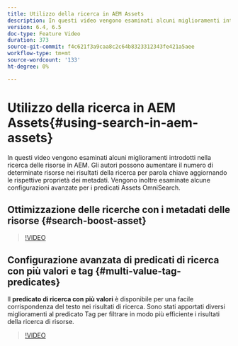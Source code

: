 ```yaml
---
title: Utilizzo della ricerca in AEM Assets
description: In questi video vengono esaminati alcuni miglioramenti introdotti nella ricerca delle risorse in AEM. Gli autori possono aumentare il numero di determinate risorse nei risultati della ricerca per parola chiave aggiornando le rispettive proprietà dei metadati. Vengono inoltre esaminate alcune configurazioni avanzate per i predicati Assets OmniSearch.
version: 6.4, 6.5
doc-type: Feature Video
duration: 373
source-git-commit: f4c621f3a9caa8c2c64b8323312343fe421a5aee
workflow-type: tm+mt
source-wordcount: '133'
ht-degree: 0%

---
```



# Utilizzo della ricerca in AEM Assets{#using-search-in-aem-assets}

In questi video vengono esaminati alcuni miglioramenti introdotti nella ricerca delle risorse in AEM. Gli autori possono aumentare il numero di determinate risorse nei risultati della ricerca per parola chiave aggiornando le rispettive proprietà dei metadati. Vengono inoltre esaminate alcune configurazioni avanzate per i predicati Assets OmniSearch.

## Ottimizzazione delle ricerche con i metadati delle risorse {#search-boost-asset}

>[!VIDEO](https://video.tv.adobe.com/v/16766?quality=12&learn=on)

## Configurazione avanzata di predicati di ricerca con più valori e tag {#multi-value-tag-predicates}

Il **predicato di ricerca con più valori** è disponibile per una facile corrispondenza del testo nei risultati di ricerca. Sono stati apportati diversi miglioramenti al predicato Tag per filtrare in modo più efficiente i risultati della ricerca di risorse.

>[!VIDEO](https://video.tv.adobe.com/v/16457?quality=12&learn=on)
